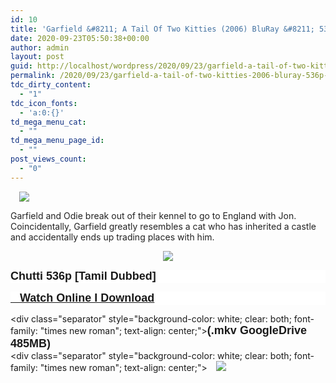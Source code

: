 ```yaml
---
id: 10
title: 'Garfield &#8211; A Tail Of Two Kitties (2006) BluRay &#8211; 536p &#8211; [Tamil Dubbed] &#8211; x264 &#8211; 480MB'
date: 2020-09-23T05:50:38+00:00
author: admin
layout: post
guid: http://localhost/wordpress/2020/09/23/garfield-a-tail-of-two-kitties-2006-bluray-536p-tamil-dubbed-x264-480mb/
permalink: /2020/09/23/garfield-a-tail-of-two-kitties-2006-bluray-536p-tamil-dubbed-x264-480mb/
tdc_dirty_content:
  - "1"
tdc_icon_fonts:
  - 'a:0:{}'
td_mega_menu_cat:
  - ""
td_mega_menu_page_id:
  - ""
post_views_count:
  - "0"
---
```

<a href="https://1.bp.blogspot.com/-XlYRs8rKqZI/X2rghpJrfNI/AAAAAAAABJQ/HGSiETADFboAPDg_0LqOirSxQZInNnaaACLcBGAsYHQ/s1050/garfield-2-cinema-quad-movie-poster-{5e176f9fcfde9aba7eb9c28cb91a5314fc67fc5fae859004e1132ccc1df19f4f}25281{5e176f9fcfde9aba7eb9c28cb91a5314fc67fc5fae859004e1132ccc1df19f4f}2529.jpg" style="margin-left: 1em; margin-right: 1em; text-align: center;"><img border="0" data-original-height="799" data-original-width="1050" src="https://1.bp.blogspot.com/-XlYRs8rKqZI/X2rghpJrfNI/AAAAAAAABJQ/HGSiETADFboAPDg_0LqOirSxQZInNnaaACLcBGAsYHQ/s16000/garfield-2-cinema-quad-movie-poster-{5e176f9fcfde9aba7eb9c28cb91a5314fc67fc5fae859004e1132ccc1df19f4f}25281{5e176f9fcfde9aba7eb9c28cb91a5314fc67fc5fae859004e1132ccc1df19f4f}2529.jpg" /></a>

<span face="arial, sans-serif" style="background-color: white; color: #222222; font-size: 14px;">Garfield and Odie break out of their kennel to go to England with Jon. Coincidentally, Garfield greatly resembles a cat who has inherited a castle and accidentally ends up trading places with him.</span>

<div style="text-align: center;">
  <a href="https://1.bp.blogspot.com/-fai1ZuUwnbA/XIjy2aT4irI/AAAAAAAAANw/7rEO6tENJrUFG3goDQKkqoL-8fDxd-o3gCK4BGAsYHg/s500/torrborder.gif" style="background-color: white; font-family: "times new roman"; font-weight: bold; margin-left: 1em; margin-right: 1em;"><img border="0" data-original-height="3" data-original-width="500" src="https://1.bp.blogspot.com/-fai1ZuUwnbA/XIjy2aT4irI/AAAAAAAAANw/7rEO6tENJrUFG3goDQKkqoL-8fDxd-o3gCK4BGAsYHg/d/torrborder.gif" /></a>
</div></p> 

<div>
  <div class="separator" style="background-color: white; clear: both; font-family: "times new roman"; text-align: center;"><b><font face="arial" size="4">Chutti 536p [Tamil Dubbed]</font></b>
</div><div class="separator" style="background-color: white; clear: both; font-family: "times new roman"; text-align: center;">

**<font face="arial" size="4"><a href="https://drive.google.com/file/d/1OK6SgXmK6NgbDOVnOtlRbJdOEE8gTzl1/view">&nbsp; &nbsp;Watch Online&nbsp;I&nbsp;Download</a></font>**</div> <div class="separator" style="background-color: white; clear: both; font-family: "times new roman"; text-align: center;">**<font face="arial" size="4">(.mkv GoogleDrive 485MB)</font>**</div> <div class="separator" style="background-color: white; clear: both; font-family: "times new roman"; text-align: center;"><a href="https://1.bp.blogspot.com/-fai1ZuUwnbA/XIjy2aT4irI/AAAAAAAAANw/7rEO6tENJrUFG3goDQKkqoL-8fDxd-o3gCK4BGAsYHg/s500/torrborder.gif" style="margin-left: 1em; margin-right: 1em;"><img border="0" data-original-height="3" data-original-width="500" src="https://1.bp.blogspot.com/-fai1ZuUwnbA/XIjy2aT4irI/AAAAAAAAANw/7rEO6tENJrUFG3goDQKkqoL-8fDxd-o3gCK4BGAsYHg/d/torrborder.gif" /></a></div> </div>